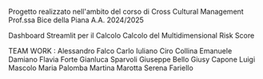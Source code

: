 Progetto realizzato nell'ambito del corso di Cross Cultural Management Prof.ssa Bice della Piana A.A. 2024/2025

Dashboard Streamlit per il Calcolo Calcolo del Multidimensional Risk Score

TEAM WORK :
Alessandro Falco
Carlo Iuliano
Ciro Collina
Emanuele Damiano
Flavia Forte
Gianluca Sparvoli
Giuseppe Bello
Giusy Capone
Luigi Mascolo
Maria Palomba
Martina Marotta
Serena Fariello
